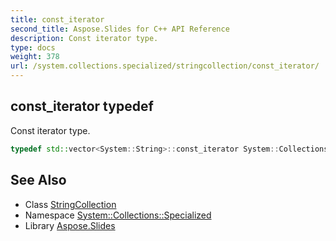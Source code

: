 ```yaml
---
title: const_iterator
second_title: Aspose.Slides for C++ API Reference
description: Const iterator type.
type: docs
weight: 378
url: /system.collections.specialized/stringcollection/const_iterator/
---
```

## const_iterator typedef


Const iterator type.

```cpp
typedef std::vector<System::String>::const_iterator System::Collections::Specialized::StringCollection::const_iterator
```

## See Also

* Class [StringCollection](../)
* Namespace [System::Collections::Specialized](../../)
* Library [Aspose.Slides](../../../)